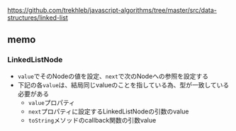 https://github.com/trekhleb/javascript-algorithms/tree/master/src/data-structures/linked-list

## memo

### LinkedListNode

- `value`でそのNodeの値を設定、`next`で次のNodeへの参照を設定する
- 下記の各`value`は、結局同じvalueのことを指している為、型が一致している必要がある
    - `value`プロパティ
    - `next`プロパティに設定するLinkedListNodeの引数のvalue
    - `toString`メソッドのcallback関数の引数value
